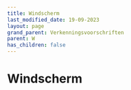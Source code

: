 ```yaml
---
title: Windscherm
last_modified_date: 19-09-2023
layout: page
grand_parent: Verkenningsvoorschriften
parent: W
has_children: false
---
```


Windscherm
==========

